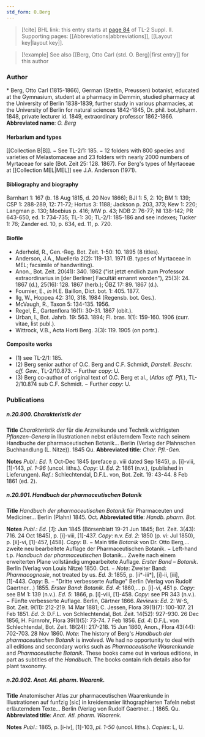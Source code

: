```yaml
---
std_form: O.Berg
---
```


> [!cite] BHL link: this entry starts at [page 84](https://www.biodiversitylibrary.org/page/33265281) of TL-2 Suppl. II.
> Supporting pages: [[Abbreviations|abbreviations]], [[Layout key|layout key]].

> [!example] See also [[Berg, Otto Carl {std. O. Berg}|first entry]] for this author

### Author

\* Berg, Otto Carl (1815-1866), German (Stettin, Preussen) botanist, educated at the Gymnasium, student at a pharmacy in Demmin, studied pharmacy at the University of Berlin 1838-1839, further study in various pharmacies, at the University of Berlin for natural sciences 1842-1845, Dr. phil. bot./pharm. 1848, private lecturer id. 1849, extraordinary professor 1862-1866. 
**Abbreviated name**: *O. Berg*

#### Herbarium and types

[[Collection B|B]]. − See TL-2/1: 185. − 12 folders with 800 species and varieties of Melastomaceae and 23 folders with nearly 2000 numbers of Myrtaceae for sale (Bot. Zeit 25: 128. 1867). For Berg's types of Myrtaceae at [[Collection MEL|MEL]] see J.A. Anderson (1971).

#### Bibliography and biography

Barnhart 1: 167 (b. 18 Aug 1815, d. 20 Nov 1866); BJI 1: 5, 2: 10; BM 1: 139; CSP 1: 288-289, 12: 71-72; Hortus 3: 1188; Jackson p. 203, 373; Kew 1: 220; Langman p. 130; Moebius p. 416; MW p. 43; NDB 2: 76-77; NI 138-142; PR 643-650, ed. 1: 734-735; TL-1: 30; TL-2/1: 185-186 and see indexes; Tucker 1: 76; Zander ed. 10, p. 634, ed. 11, p. 720.

#### Biofile

- Aderhold, R., Gen.-Reg. Bot. Zeit. 1-50: 10. 1895 (8 titles).
- Anderson, J.A., Muelleria 2(2): 119-131. 1971 (B. types of Myrtaceae in MEL; facsimile of handwriting).
- Anon., Bot. Zeit. 20(41): 340. 1862 ("ist jetzt endlich zum Professor extraordinarius in \[der Berliner\] Facultät ernannt worden"), 25(3): 24. 1867 (d.), 25(16): 128. 1867 (herb.); ÖBZ 17: 89. 1867 (d.).
- Fournier, E., *in* H.E. Baillon, Dict. bot. 1: 405. 1877.
- Ilg, W., Hoppea 42: 310, 318. 1984 (Regensb. bot. Ges.).
- McVaugh, R., Taxon 5: 134-135. 1956.
- Regel, E., Gartenflora 16(1): 30-31. 1867 (obit.).
- Urban, I., Bot. Jahrb. 19: 563. 1894; Fl. bras. 1(1): 159-160. 1906 (curr. vitae, list publ.).
- Wittrock, V.B., Acta Horti Berg. 3(3): 119. 1905 (on portr.).

#### Composite works

- (1) see TL-2/1: 185.
- (2) Berg senior author of O.C. Berg and C.F. Schmidt, *Darstell. Beschr. off. Gew.*, TL-2/10.873. − Further *copy*: U.
- (3) Berg co-author of original text of O.C. Berg et al., (*Atlas off. Pfl.*), TL-2/10.874 sub C.F. Schmidt. − Further *copy*: U.

### Publications

##### n.20.900. Charakteristik der

**Title**
*Charakteristik der* für die Arzneikunde und Technik wichtigsten *Pflanzen-Genera* in Illustrationen nebst erläuterndem Texte nach seinem Handbuche der pharmaceutischen Botanik... Berlin (Verlag der Plahnschen Buchhandlung (L. Nitze)). 1845 Qu.
**Abbreviated title**: *Char. Pfl.-Gen.*

**Notes**
*Publ*.: *Ed. 1*: Oct-Dec 1845 (preface p. viii dated Sep 1845), p. \[i\]-viii, \[1\]-143, *pl. 1-96* (uncol. liths.). *Copy*: U.
*Ed. 2*: 1861 (n.v.), (published in Lieferungen).
*Ref*.: Schlechtendal, D.F.L. von, Bot. Zeit. 19: 43-44. 8 Feb 1861 (ed. 2).

##### n.20.901. Handbuch der pharmaceutischen Botanik

**Title**
*Handbuch der pharmaceutischen Botanik* für Pharmaceuten und Mediciner... Berlin (Plahn) 1845. Oct.
**Abbreviated title**: *Handb. pharm. Bot.*

**Notes**
*Publ*.: *Ed*. \[*1*\]: Jun 1845 (Börsenblatt 19-21 Jun 1845; Bot. Zeit. 3(43): 716. 24 Oct 1845), p. \[i\]-viii, \[1\]-437. *Copy*: n.v.
*Ed. 2*: 1850 (p. vi: Jul 1850), p. \[ii\]-vi, \[1\]-457, \[458\]. *Copy*: B. − Main title *Botanik* von Dr. Otto Berg,... zweite neu bearbeitete Auflage der Pharmaceutischen Botanik. − Left-hand t.p. *Handbuch der pharmaceutischen* Botanik... Zweite nach einem erweiterten Plane vollständig umgearbeitete Auflage. *Erster Band* – *Botanik*. Berlin (Verlag von Louis Nitze) 1850. Oct. − *Note*: Zweiter Band: *Pharmacognosie*, not treated by us.
*Ed. 3*: 1855, p. \[ii\*-iii\*\], \[i\]-ii, \[iii\], \[1\]-443. *Copy*: B. − "Dritte verbesserte Auflage" Berlin (Verlag von Rudolf Gaertner...) 1855. *Erster Band*: *Botanik*.
*Ed. 4*: 1860,... p. \[i\]-vi, 451 p. *Copy*: see BM 1: 139 (n.v.).
*Ed. 5*: 1866, p. \[i\]-viii, \[1\]-458. *Copy*: see PR 343 (n.v.). − Fünfte verbesserte Auflage. Berlin, Gärtner 1866.
*Reviews*: *Ed*. 2: W-S, Bot. Zeit. 9(11): 212-219. 14 Mar 1881; C. Jessen, Flora 39(1)(7): 100-107. 21 Feb 1851.
*Ed. 3*: D.F.L. von Schlechtendal, Bot. Zeit. 14(52): 927-930. 26 Dec 1856, H. Fürnrohr, Flora 39(1)(5): 73-74. 7 Feb 1856.
*Ed. 4*: D.F.L. von Schlechtendal, Bot. Zeit. 18(24): 217-218. 15 Jun 1860, Anon., Flora 43(44): 702-703. 28 Nov 1860.
*Note*: The history of Berg's *Handbuch der pharmaceutischen Botanik* is involved. We had no opportunity to deal with all editions and secondary works such as *Pharmaceutische Waarenkunde* and *Pharmaceutische Botanik*. These books came out in various editions, in part as subtitles of the *Handbuch*. The books contain rich details also for plant taxonomy.

##### n.20.902. Anat. Atl. pharm. Waarenk.

**Title**
Anatomischer Atlas zur pharmaceutischen Waarenkunde in Illustrationen auf funfzig \[sic\] in kreidemanier lithographierten Tafeln nebst erläuterndem Texte... Berlin (Verlag von Rudolf Gaertner...) 1865. Qu.
**Abbreviated title**: *Anat. Atl. pharm. Waarenk.*

**Notes**
*Publ*.: 1865, p. \[i-iv\], \[1\]-103, *pl. 1-50* (uncol. liths.). *Copies*: L, U.

